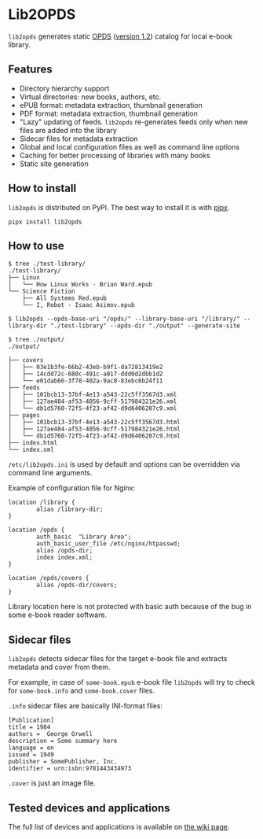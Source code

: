 # Lib2OPDS

`lib2opds` generates static [OPDS](https://opds.io/) ([version 1.2](https://specs.opds.io/opds-1.2)) catalog for local e-book library.

## Features

- Directory hierarchy support
- Virtual directories: new books, authors, etc.
- ePUB format: metadata extraction, thumbnail generation
- PDF format: metadata extraction, thumbnail generation
- "Lazy" updating of feeds. `lib2opds` re-generates feeds only when new files are added into the library
- Sidecar files for metadata extraction
- Global and local configuration files as well as command line options
- Caching for better processing of libraries with many books
- Static site generation

## How to install

`lib2opds` is distributed on PyPI. The best way to install it is with [pipx](https://pipx.pypa.io).

```
pipx install lib2opds
```

## How to use

```
$ tree ./test-library/
./test-library/
├── Linux
│   └── How Linux Works - Brian Ward.epub
└── Science Fiction
    ├── All Systems Red.epub
    └── I, Robot - Isaac Asimov.epub

$ lib2opds --opds-base-uri "/opds/" --library-base-uri "/library/" --library-dir "./test-library" --opds-dir "./output" --generate-site

$ tree ./output/
./output/

├── covers
│   ├── 03e1b3fe-66b2-43eb-b9f1-da72813419e2
│   ├── 14cdd72c-680c-491c-a017-ddd0d2dbb1d2
│   └── e01dab66-3f78-402a-9ac8-83ebc6b24f11
├── feeds
│   ├── 101bcb13-37bf-4e13-a543-22c5ff3567d3.xml
│   ├── 127ae484-af53-4056-9cff-517984321e26.xml
│   └── db1d5760-72f5-4f23-af42-d9d6406207c9.xml
├── pages
│   ├── 101bcb13-37bf-4e13-a543-22c5ff3567d3.html
│   ├── 127ae484-af53-4056-9cff-517984321e26.html
│   └── db1d5760-72f5-4f23-af42-d9d6406207c9.html
├── index.html
└── index.xml
```

`/etc/lib2opds.ini` is used by default and options can be overridden via command line arguments.

Example of configuration file for Nginx:

```nginx
location /library {
        alias /library-dir;
}

location /opds {
        auth_basic  "Library Area";
        auth_basic_user_file /etc/nginx/htpasswd;
        alias /opds-dir;
        index index.xml;
}

location /opds/covers {
        alias /opds-dir/covers;
}
```

Library location here is not protected with basic auth because of the bug in some e-book reader software.

## Sidecar files

`lib2opds` detects sidecar files for the target e-book file and extracts metadata and cover from them.

For example, in case of `some-book.epub` e-book file `lib2opds` will try to check for `some-book.info` and `some-book.cover` files.

`.info` sidecar files are basically INI-format files:

```
[Publication]
title = 1984
authors =  George Orwell
description = Some summary here
language = en
issued = 1949
publisher = SomePublisher, Inc.
identifier = urn:isbn:9781443434973
```

`.cover` is just an image file.

## Tested devices and applications

The full list of devices and applications is available on [the wiki page](https://github.com/oxdef/lib2opds/wiki/Tested-devices-and-applications).
